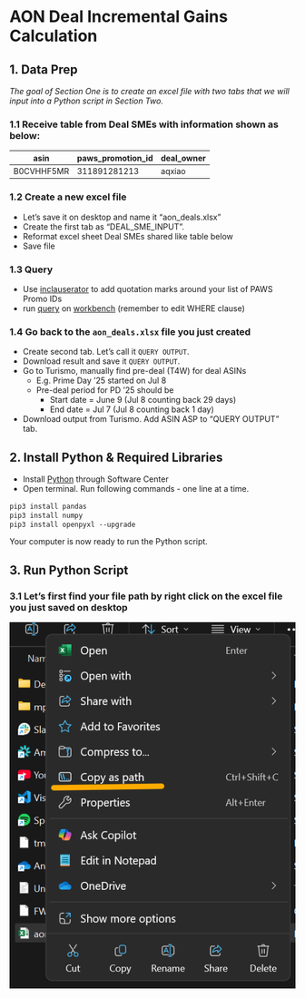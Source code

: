 # AON Deal Incremental Gains Calculation
## 1. Data Prep
*The goal of Section One is to create an excel file with two tabs that we will input into a Python script in Section Two.*

### 1.1 Receive table from Deal SMEs with information shown as below:

| asin | paws_promotion_id | deal_owner |
|---|---|---|
| B0CVHHF5MR | 311891281213| aqxiao |


### 1.2 Create a new excel file
* Let’s save it on desktop and name it “aon_deals.xlsx”
* Create the first tab as “DEAL_SME_INPUT”.
* Reformat excel sheet Deal SMEs shared like table below 
* Save file


### 1.3 Query
* Use [inclauserator](https://inclauserator.corp.amazon.com/inclauserator/submit) to add quotation marks around your list of PAWS Promo IDs
* run [query](https://github.com/angie-xiao/aon/blob/main/scripts/coop_per_asin.sql) on [workbench](https://datacentral.a2z.com/workbench) (remember to edit WHERE clause)

### 1.4 Go back to the `aon_deals.xlsx` file you just created
* Create second tab. Let’s call it `QUERY OUTPUT`.
* Download result and save it `QUERY OUTPUT`. 
* Go to Turismo, manually find pre-deal (T4W) for deal ASINs
    * E.g. Prime Day ’25 started on Jul 8
    * Pre-deal period for PD ’25 should be
        * Start date = June 9 (Jul 8 counting back 29 days) 
        * End date = Jul 7 (Jul 8 counting back 1 day)
* Download output from Turismo. Add ASIN ASP to “QUERY OUTPUT” tab.


## 2. Install Python & Required Libraries
* Install [Python](http://softwarecenter:SoftwareID=ScopeId_6C900AD6-A53B-4C44-B96C-1002E20C5DF9/Application_beaa76ce-05e1-481d-bec0-98dcc6b16f38) through Software Center
* Open terminal. Run following commands - one line at a time.

```
pip3 install pandas
pip3 install numpy
pip3 install openpyxl --upgrade
```
Your computer is now ready to run the Python script.


## 3. Run Python Script

### 3.1 Let’s first find your file path by right click on the excel file you just saved on desktop

![Alt text](..\Instructions\Screenshots\copy_to_path.png)

